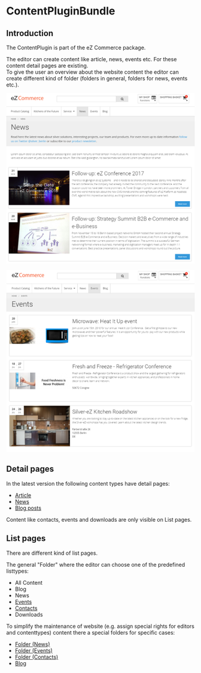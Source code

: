 # ContentPluginBundle

## Introduction 

The ContentPlugin is part of the eZ Commerce package.  

The editor can create content like article, news, events etc. For these content detail pages are existing.  
To give the user an overview about the website content the editor can create different kind of folder (folders in general, folders for news, events etc.).

![](img/contenbundle_news.png)   

![](img/contentbundle_events.png)

## Detail pages

In the latest version the following content types have detail pages:

- [Article](article.md)
- [News](news.md)
- [Blog posts](blog_post.md)

Content like contacts, events and downloads are only visible on List pages.

## List pages

There are different kind of list pages.

The general "Folder" where the editor can choose one of the predefined listtypes:

  - All Content
  - Blog
  - News
  - [Events](event.md)
  - [Contacts](contact.md)
  - Downloads

To simplify the maintenance of website (e.g. assign special rights for editors and contenttypes) content there a special folders for specific cases:

  - [Folder (News)](folder_news.md)
  - [Folder (Events)](folder_events.md)
  - [Folder (Contacts)](folder_contacts.md)
  - [Blog](blog_post.md)
